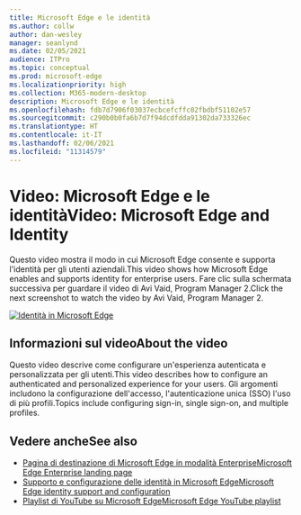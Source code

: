 ```yaml
---
title: Microsoft Edge e le identità
ms.author: collw
author: dan-wesley
manager: seanlynd
ms.date: 02/05/2021
audience: ITPro
ms.topic: conceptual
ms.prod: microsoft-edge
ms.localizationpriority: high
ms.collection: M365-modern-desktop
description: Microsoft Edge e le identità
ms.openlocfilehash: fdb7d7906f03037ecbcefcffc02fbdbf51102e57
ms.sourcegitcommit: c290b0b0fa6b7d7f94dcdfdda91302da733326ec
ms.translationtype: HT
ms.contentlocale: it-IT
ms.lasthandoff: 02/06/2021
ms.locfileid: "11314579"
---
```

# <span data-ttu-id="e7ffb-103">Video: Microsoft Edge e le identità</span><span class="sxs-lookup"><span data-stu-id="e7ffb-103">Video: Microsoft Edge and Identity</span></span>

<span data-ttu-id="e7ffb-104">Questo video mostra il modo in cui Microsoft Edge consente e supporta l'identità per gli utenti aziendali.</span><span class="sxs-lookup"><span data-stu-id="e7ffb-104">This video shows how Microsoft Edge enables and supports identity for enterprise users.</span></span> <span data-ttu-id="e7ffb-105">Fare clic sulla schermata successiva per guardare il video di Avi Vaid, Program Manager 2.</span><span class="sxs-lookup"><span data-stu-id="e7ffb-105">Click the next screenshot to watch the video by Avi Vaid, Program Manager 2.</span></span>

[![Identità in Microsoft Edge](media/microsoft-edge-video-identity/0.png)](http://www.youtube.com/watch?v=8lRUKhR7ipA "Identity in Microsoft Edge")

## <span data-ttu-id="e7ffb-107">Informazioni sul video</span><span class="sxs-lookup"><span data-stu-id="e7ffb-107">About the video</span></span>

<span data-ttu-id="e7ffb-108">Questo video descrive come configurare un'esperienza autenticata e personalizzata per gli utenti.</span><span class="sxs-lookup"><span data-stu-id="e7ffb-108">This video describes how to configure an authenticated and personalized experience for your users.</span></span> <span data-ttu-id="e7ffb-109">Gli argomenti includono la configurazione dell'accesso, l'autenticazione unica (SSO) l'uso di più profili.</span><span class="sxs-lookup"><span data-stu-id="e7ffb-109">Topics include configuring sign-in, single sign-on, and multiple profiles.</span></span>

## <span data-ttu-id="e7ffb-110">Vedere anche</span><span class="sxs-lookup"><span data-stu-id="e7ffb-110">See also</span></span>

- [<span data-ttu-id="e7ffb-111">Pagina di destinazione di Microsoft Edge in modalità Enterprise</span><span class="sxs-lookup"><span data-stu-id="e7ffb-111">Microsoft Edge Enterprise landing page</span></span>](https://aka.ms/EdgeEnterprise)
- [<span data-ttu-id="e7ffb-112">Supporto e configurazione delle identità in Microsoft Edge</span><span class="sxs-lookup"><span data-stu-id="e7ffb-112">Microsoft Edge identity support and configuration</span></span>](microsoft-edge-security-identity.md)
- [<span data-ttu-id="e7ffb-113">Playlist di YouTube su Microsoft Edge</span><span class="sxs-lookup"><span data-stu-id="e7ffb-113">Microsoft Edge YouTube playlist</span></span>](https://www.youtube.com/playlist?list=PLXtHYVsvn_b-uXh1tMeYpT-0iD8tD3tFy)
